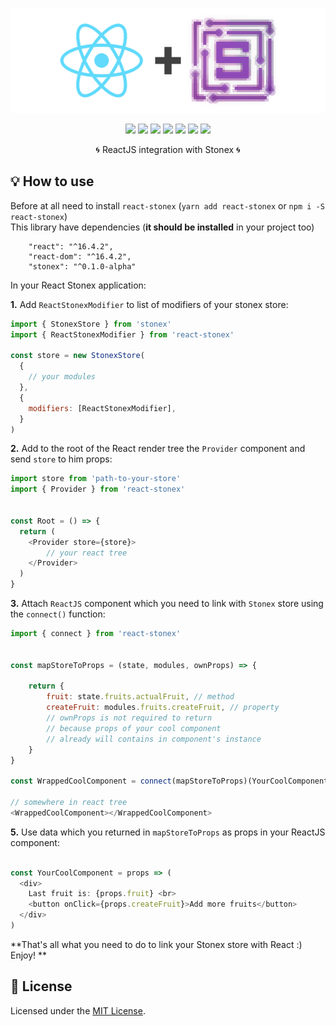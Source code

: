 <div align="center">

  [![react-stonex](./logo.png)](https://www.npmjs.com/package/react-stonex) 

  [![](https://img.shields.io/badge/license-MIT-red.svg)](./LICENSE)
  [![](https://img.shields.io/npm/v/react-stonex.svg)](https://www.npmjs.com/package/react-stonex)
  [![](https://img.shields.io/travis/acacode/react-stonex.svg)](https://travis-ci.org/acacode/react-stonex)
  [![](https://www.codefactor.io/repository/github/acacode/react-stonex/badge/master)](https://www.codefactor.io/repository/github/acacode/react-stonex/overview/master)
  [![](https://img.shields.io/npm/dm/react-stonex.svg)](http://npm-stat.com/charts.html?package=react-stonex)
  [![](https://badgen.net/bundlephobia/min/react-stonex)](https://bundlephobia.com/result?p=react-stonex)
  [![](https://badgen.net/bundlephobia/minzip/react-stonex)](https://bundlephobia.com/result?p=react-stonex)

  <p>
    🌀 ReactJS integration with Stonex 🌀️
  </p>
</div>


## 💡 How to use  

Before at all need to install `react-stonex` (`yarn add react-stonex` or `npm i -S react-stonex`)  
This library have dependencies (**it should be installed** in your project too)  

```
    "react": "^16.4.2",
    "react-dom": "^16.4.2",
    "stonex": "^0.1.0-alpha"
```

In your React Stonex application:  

**1.** Add `ReactStonexModifier` to list of modifiers of your stonex store:  

```js
import { StonexStore } from 'stonex'
import { ReactStonexModifier } from 'react-stonex'

const store = new StonexStore(
  {
    // your modules
  },
  {
    modifiers: [ReactStonexModifier],
  }
)
```

**2.** Add to the root of the React render tree the `Provider` component and send `store` to him props:  

```js
import store from 'path-to-your-store'
import { Provider } from 'react-stonex'


const Root = () => {
  return (
    <Provider store={store}>
        // your react tree
    </Provider>
  )
}
```

**3.** Attach `ReactJS` component which you need to link with `Stonex` store using the `connect()` function:  

```js
import { connect } from 'react-stonex'


const mapStoreToProps = (state, modules, ownProps) => {

    return {
        fruit: state.fruits.actualFruit, // method
        createFruit: modules.fruits.createFruit, // property
        // ownProps is not required to return
        // because props of your cool component
        // already will contains in component's instance
    }
}

const WrappedCoolComponent = connect(mapStoreToProps)(YourCoolComponent)

// somewhere in react tree
<WrappedCoolComponent></WrappedCoolComponent>

```

**5.** Use data which you returned in `mapStoreToProps` as props in your ReactJS component:

```js

const YourCoolComponent = props => (
  <div>
    Last fruit is: {props.fruit} <br>
    <button onClick={props.createFruit}>Add more fruits</button>
  </div>
)

```


**That's all what you need to do to link your Stonex store with React :) Enjoy! **





## 📝 License

Licensed under the [MIT License](./LICENSE).
